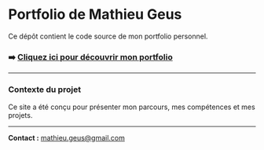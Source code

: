# Portfolio de Mathieu Geus

Ce dépôt contient le code source de mon portfolio personnel.

### ➡️ [**Cliquez ici pour découvrir mon portfolio**](https://mathieu3883.github.io/)

---

### Contexte du projet

Ce site a été conçu pour présenter mon parcours, mes compétences et mes projets.

---

**Contact :** [mathieu.geus@gmail.com](mailto:mathieu.geus@gmail.com)